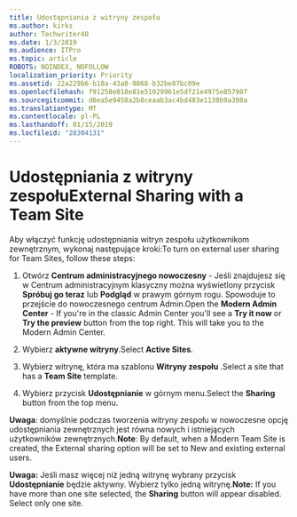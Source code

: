 ```yaml
---
title: Udostępniania z witryny zespołu
ms.author: kirks
author: Techwriter40
ms.date: 1/3/2019
ms.audience: ITPro
ms.topic: article
ROBOTS: NOINDEX, NOFOLLOW
localization_priority: Priority
ms.assetid: 22a229b6-b18a-43a8-9868-b32be87bc09e
ms.openlocfilehash: f91258e018e81e51029961e5df21e4975e857907
ms.sourcegitcommit: d6ea5e9458a2b8ceaab3ac4bd483e1130b9a398a
ms.translationtype: MT
ms.contentlocale: pl-PL
ms.lasthandoff: 01/15/2019
ms.locfileid: "28304131"
---
```

# <a name="external-sharing-with-a-team-site"></a><span data-ttu-id="5b4e1-102">Udostępniania z witryny zespołu</span><span class="sxs-lookup"><span data-stu-id="5b4e1-102">External Sharing with a Team Site</span></span>

<span data-ttu-id="5b4e1-103">Aby włączyć funkcję udostępniania witryn zespołu użytkownikom zewnętrznym, wykonaj następujące kroki:</span><span class="sxs-lookup"><span data-stu-id="5b4e1-103">To turn on external user sharing for Team Sites, follow these steps:</span></span> 
  
1. <span data-ttu-id="5b4e1-p101">Otwórz **Centrum administracyjnego nowoczesny** - Jeśli znajdujesz się w Centrum administracyjnym klasyczny można wyświetlony przycisk **Spróbuj go teraz** lub **Podgląd** w prawym górnym rogu. Spowoduje to przejście do nowoczesnego centrum Admin.</span><span class="sxs-lookup"><span data-stu-id="5b4e1-p101">Open the **Modern Admin Center** - If you're in the classic Admin Center you'll see a **Try it now** or **Try the preview** button from the top right. This will take you to the Modern Admin Center.</span></span> 
  
2. <span data-ttu-id="5b4e1-106">Wybierz **aktywne witryny**.</span><span class="sxs-lookup"><span data-stu-id="5b4e1-106">Select **Active Sites**.</span></span> 
  
3. <span data-ttu-id="5b4e1-107">Wybierz witrynę, która ma szablonu **Witryny zespołu** .</span><span class="sxs-lookup"><span data-stu-id="5b4e1-107">Select a site that has a **Team Site** template.</span></span> 
  
4. <span data-ttu-id="5b4e1-108">Wybierz przycisk **Udostępnianie** w górnym menu.</span><span class="sxs-lookup"><span data-stu-id="5b4e1-108">Select the **Sharing** button from the top menu.</span></span> 
  
 <span data-ttu-id="5b4e1-109">**Uwaga**: domyślnie podczas tworzenia witryny zespołu w nowoczesne opcję udostępniania zewnętrznych jest równa nowych i istniejących użytkowników zewnętrznych.</span><span class="sxs-lookup"><span data-stu-id="5b4e1-109">**Note**: By default, when a Modern Team Site is created, the External sharing option will be set to New and existing external users.</span></span> 
  
 <span data-ttu-id="5b4e1-p102">**Uwaga:** Jeśli masz więcej niż jedną witrynę wybrany przycisk **Udostępnianie** będzie aktywny. Wybierz tylko jedną witrynę.</span><span class="sxs-lookup"><span data-stu-id="5b4e1-p102">**Note:** If you have more than one site selected, the **Sharing** button will appear disabled. Select only one site.</span></span> 
  

